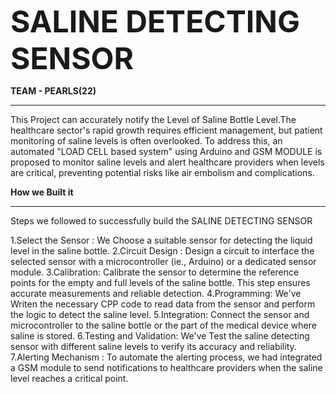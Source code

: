 <font size="7">**SALINE DETECTING SENSOR**</font>


**TEAM - PEARLS(22)**
________________________________________________________________________________________________________________________________________________________________

This Project can accurately notify the Level of Saline Bottle Level.The healthcare sector's rapid growth requires efficient management, but patient monitoring of saline levels is often overlooked. To address this, an automated "LOAD CELL based system" using Arduino and GSM MODULE is proposed to monitor saline levels and alert healthcare providers when levels are critical, preventing potential risks like air embolism and complications.

**How we Built it**
_________________________________________________________________________________________________________________________________________________________________

Steps we followed to successfully build the SALINE DETECTING SENSOR

1.Select the Sensor : We Choose a suitable sensor for detecting the liquid level in the saline bottle. 
2.Circuit Design : Design a circuit to interface the selected sensor with a microcontroller (ie., Arduino) or a dedicated sensor module.
3.Calibration: Calibrate the sensor to determine the reference points for the empty and full levels of the saline bottle. This step ensures accurate measurements and reliable detection.
4.Programming: We've Writen the necessary CPP code to read data from the sensor and perform the logic to detect the saline level. 
5.Integration: Connect the sensor and microcontroller to the saline bottle or the part of the medical device where saline is stored.
6.Testing and Validation: We've Test the saline detecting sensor with different saline levels to verify its accuracy and reliability. 
7.Alerting Mechanism : To automate the alerting process, we had integrated a GSM module to send notifications to healthcare providers when the saline level reaches a critical point.

